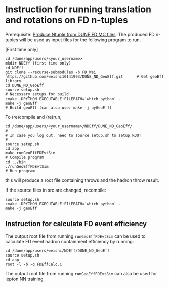 # Instruction for running translation and rotations on FD n-tuples

Prerequisite: [Produce Ntuple from DUNE FD MC files](https://github.com/weishi10141993/myntuples#produce-ntuple-from-dune-fd-mc-files). The produced FD n-tuples will be used as input files for the following program to run.

[First time only]
```
cd /dune/app/users/<your_username>
mkdir NDEff (first time only)
cd NDEff
git clone --recurse-submodules -b FD_Wei https://github.com/weishi10141993/DUNE_ND_GeoEff.git      # Get geoEff library
cd DUNE_ND_GeoEff
source setup.sh                                                                                    # Necessary setups for build
cmake -DPYTHON_EXECUTABLE:FILEPATH=`which python` .
make -j geoEff                                                                                     # Build geoEff (can also use: make -j pyGeoEff)
```

To (re)compile and (re)run,
```
cd /dune/app/users/<your_username>/NDEff/DUNE_ND_GeoEff/
#
# In case you log out, need to source setup.sh to setup ROOT
#
source setup.sh                                                                           
cd app
make runGeoEffFDEvtSim                                                                             # Compile program
cd ../bin
./runGeoEffFDEvtSim                                                                                # Run program
```
this will produce a root file containing throws and the hadron throw result.

If the source files in src are changed, recompile:

```
source setup.sh
cmake -DPYTHON_EXECUTABLE:FILEPATH=`which python` .
make -j geoEff    
```

## Instruction for calculate FD event efficiency

The output root file from running ```runGeoEffFDEvtSim``` can be used to calculate FD event hadron containment efficiency by running:

```
cd /dune/app/users/weishi/NDEff/DUNE_ND_GeoEff
source setup.sh
cd app
root -l -b -q FDEffCalc.C
```

The output root file from running ```runGeoEffFDEvtSim``` can also be used for lepton NN training.

